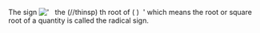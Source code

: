The sign
!['   the (//thinsp) th root of ( )  '](../dictionary/equation_images/3656.1..png)
which means the root or square root of a quantity is called the radical
sign.
